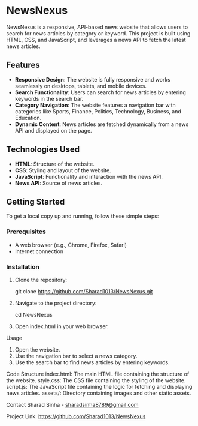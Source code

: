 # NewsNexus

NewsNexus is a responsive, API-based news website that allows users to search for news articles by category or keyword. This project is built using HTML, CSS, and JavaScript, and leverages a news API to fetch the latest news articles.

## Features

- **Responsive Design**: The website is fully responsive and works seamlessly on desktops, tablets, and mobile devices.
- **Search Functionality**: Users can search for news articles by entering keywords in the search bar.
- **Category Navigation**: The website features a navigation bar with categories like Sports, Finance, Politics, Technology, Business, and Education.
- **Dynamic Content**: News articles are fetched dynamically from a news API and displayed on the page.


## Technologies Used

- **HTML**: Structure of the website.
- **CSS**: Styling and layout of the website.
- **JavaScript**: Functionality and interaction with the news API.
- **News API**: Source of news articles.

## Getting Started

To get a local copy up and running, follow these simple steps:

### Prerequisites

- A web browser (e.g., Chrome, Firefox, Safari)
- Internet connection

### Installation

1. Clone the repository:
   
   git clone https://github.com/Sharad1013/NewsNexus.git

2. Navigate to the project directory:

   cd NewsNexus

3. Open index.html in your web browser.


Usage
1. Open the website.
2. Use the navigation bar to select a news category.
3. Use the search bar to find news articles by entering keywords.


Code Structure
  index.html: The main HTML file containing the structure of the website.
  style.css: The CSS file containing the styling of the website.
  script.js: The JavaScript file containing the logic for fetching and displaying news articles.
  assets/: Directory containing images and other static assets.


Contact
Sharad Sinha - sharadsinha8789@gmail.com

Project Link: https://github.com/Sharad1013/NewsNexus

   
